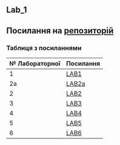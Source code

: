 Lab_1
---
Посилання на [репозиторій](https://github.com/YarynaPavlovska00/Information-systems-programming-technologies)
---
### Таблиця з посиланнями
|№ Лабораторної|Посилання|
|---|---|
|1|[LAB1](https://github.com/YarynaPavlovska00/Information-systems-programming-technologies/tree/main/Lab_1)|
|2a|[LAB2a](https://github.com/YarynaPavlovska00/Information-systems-programming-technologies/tree/main/Lab_2a)|
|2|[LAB2](https://github.com/YarynaPavlovska00/Information-systems-programming-technologies/tree/main/Lab_2)|
|3|[LAB3](https://github.com/YarynaPavlovska00/Information-systems-programming-technologies/tree/main/Lab_3)|
|4|[LAB4](https://github.com/YarynaPavlovska00/Information-systems-programming-technologies/tree/main/Lab_4)|
|5|[LAB5](https://github.com/YarynaPavlovska00/Information-systems-programming-technologies/tree/main/Lab_5)|
|6|[LAB6](https://github.com/YarynaPavlovska00/Information-systems-programming-technologies/tree/main/Lab_6)|
